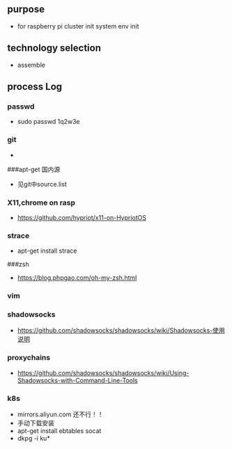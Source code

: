 ## purpose
* for raspberry pi cluster init system env init

## technology selection
* assemble


## process Log

### passwd
* sudo passwd 1q2w3e

### git
* 
###apt-get 国内源
* 见git中source.list
### X11,chrome on rasp
* https://github.com/hypriot/x11-on-HypriotOS

### strace
* apt-get install strace

###zsh
* https://blog.phpgao.com/oh-my-zsh.html
### vim

### shadowsocks
* https://github.com/shadowsocks/shadowsocks/wiki/Shadowsocks-使用说明

### proxychains
* https://github.com/shadowsocks/shadowsocks/wiki/Using-Shadowsocks-with-Command-Line-Tools

### k8s 
* mirrors.aliyun.com 还不行！！
* 手动下载安装
* apt-get install ebtables socat
* dkpg -i ku*
